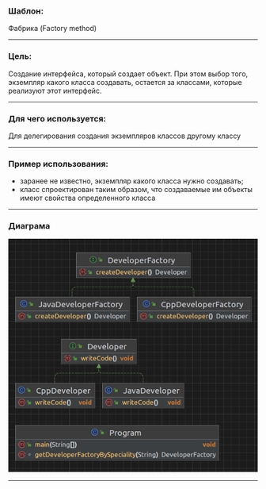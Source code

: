 ### Шаблон:

Фабрика (Factory method)

----------------------------------------------------------------------------------------------------------------------
### Цель:

Создание интерфейса, который создает объект. При этом выбор того, экземпляр какого класса создавать, остается за
классами, которые реализуют этот интерфейс.

----------------------------------------------------------------------------------------------------------------------
### Для чего используется:

Для делегирования создания экземпляров классов другому классу

----------------------------------------------------------------------------------------------------------------------
### Пример использования:

- заранее не известно, экземпляр какого класса нужно создавать;
- класс спроектирован таким образом, что создаваемые им объекты имеют свойства определенного класса

----------------------------------------------------------------------------------------------------------------------
### Диаграма

![diagram.png](../../../diagrams/factory.png)

----------------------------------------------------------------------------------------------------------------------